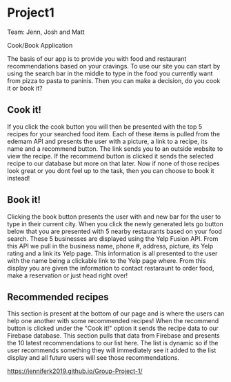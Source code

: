 # Project1
Team: Jenn, Josh and Matt

Cook/Book Application

The basis of our app is to provide you with food and restaurant recommendations based on your cravings. To use our site you can start by using the search bar in the middle to type in the food you currently want from pizza to pasta to paninis. Then you can make a decision, do you cook it or book it? 

Cook it!
-------------
If you click the cook button you will then be presented with the top 5 recipes for your searched food item. Each of these items is pulled from the edemam API and presents the user with a picture, a link to a recipe, its name and a recommend button. The link sends you to an outside website to view the recipe. If the recommend button is clicked it sends the selected recipe to our database but more on that later. Now if none of those recipes look great or you dont feel up to the task, then you can choose to book it instead!

Book it!
-------------
Clicking the book button presents the user with and new bar for the user to type in their current city. When you click the newly generated lets go button below that you are presented with 5 nearby restaurants based on your food search. These 5 businesses are displayed using the Yelp Fusion API. From this API we pull in the business name, phone #, address, picture, its Yelp rating and a link its Yelp page. This information is all presented to the user with the name being a clickable link to the Yelp page where. From this display you are given the information to contact restaraunt to order food, make a reservation or just head right over!

Recommended recipes
-------------
This section is present at the bottom of our page and is where the users can help one another with some recommended recipes! When the recommend button is clicked under the "Cook it!" option it sends the recipe data to our Firebase database. This section pulls that data from Firebase and presents the 10 latest recommendations to our list here. The list is dynamic so if the user recommends something they will immediately see it added to the list display and all future users will see those recommendations.

https://jenniferk2019.github.io/Group-Project-1/
